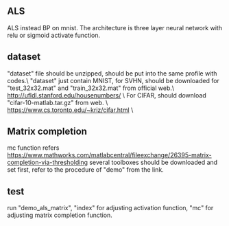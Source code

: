 ## ALS
ALS instead BP on mnist. The architecture is three layer neural network with relu or sigmoid activate function.

## dataset
"dataset" file should be unzipped, should be put into the same profile with codes.\\
"dataset" just contain MNIST, for SVHN, should be downloaded for "test_32x32.mat" and "train_32x32.mat" from official web.\\
http://ufldl.stanford.edu/housenumbers/ \\
For CIFAR, should download "cifar-10-matlab.tar.gz" from web. \\
https://www.cs.toronto.edu/~kriz/cifar.html \\

## Matrix completion
mc function refers https://www.mathworks.com/matlabcentral/fileexchange/26395-matrix-completion-via-thresholding
several toolboxes should be downloaded and set first, refer to the procedure of "demo" from the link.

## test
run "demo_als_matrix", "index" for adjusting activation function, "mc" for adjusting matrix completion function.
